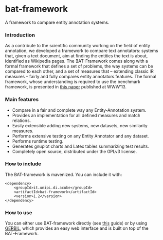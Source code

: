 bat-framework
=============

A framework to compare entity annotation systems.

### Introduction
As a contribute to the scientific community working on the field of entity annotation, we developed a framework to compare text annotators: systems that, given a text document, aim at finding the entities the text is about, identified as Wikipedia pages. The BAT-Framework comes along with a formal framework that defines a set of problems, the way systems can be compared to each other, and a set of measures that – extending classic IR measures – fairly and fully compares entity annotators features. The formal framework, whose understanding is required to use the benchmark framework, is presented in [this paper](http://research.google.com/pubs/pub40749.html) published at WWW’13.

### Main features
* Compare in a fair and complete way any Entity-Annotation system.
* Provides an implementation for all defined measures and match relations.
* Easily extensible adding new systems, new datasets, new similarity measures.
* Performs extensive testing on any Entity Annotator and any dataset.
* Performs runtime testing.
* Generates gnuplot charts and Latex tables summarizing test results.
* Completely open source, distributed under the GPLv3 license.

### How to include
The BAT-framework is mavenized. You can include it with:
```
<dependency>
    <groupId>it.unipi.di.acube</groupId>
    <artifactId>bat-framework</artifactId>
    <version>1.2</version>
</dependency>
```

### How to use
You can either use BAT-framework directly (see [this](http://acube.di.unipi.it/wp-content/uploads/2013/01/BAT-Framework-0.1-reference.pdf) guide) or by using [GERBIL](https://github.com/AKSW/gerbil), which provides an easy web interface and is built on top of the BAT-Framework.
